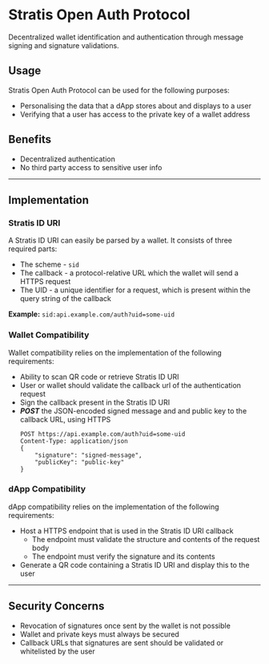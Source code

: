 # Stratis Open Auth Protocol

Decentralized wallet identification and authentication through message signing and signature validations.

## Usage

Stratis Open Auth Protocol can be used for the following purposes:

* Personalising the data that a dApp stores about and displays to a user
* Verifying that a user has access to the private key of a wallet address

## Benefits

- Decentralized authentication
- No third party access to sensitive user info

___

## Implementation

### Stratis ID URI

A Stratis ID URI can easily be parsed by a wallet. It consists of three required parts:

- The scheme - `sid`
- The callback - a protocol-relative URL which the wallet will send a HTTPS request
- The UID - a unique identifier for a request, which is present within the query string of the callback

**Example:** `sid:api.example.com/auth?uid=some-uid`

### Wallet Compatibility

Wallet compatibility relies on the implementation of the following requirements:

- Ability to scan QR code or retrieve Stratis ID URI
- User or wallet should validate the callback url of the authentication request
- Sign the callback present in the Stratis ID URI
- _**POST**_ the JSON-encoded signed message and and public key to the callback URL, using HTTPS
    ```
    POST https://api.example.com/auth?uid=some-uid
    Content-Type: application/json
    {
        "signature": "signed-message",
        "publicKey": "public-key"
    }
    ```
    
### dApp Compatibility

dApp compatibility relies on the implementation of the following requirements:

- Host a HTTPS endpoint that is used in the Stratis ID URI callback
  - The endpoint must validate the structure and contents of the request body
  - The endpoint must verify the signature and its contents
- Generate a QR code containing a Stratis ID URI and display this to the user

___

## Security Concerns

- Revocation of signatures once sent by the wallet is not possible
- Wallet and private keys must always be secured
- Callback URLs that signatures are sent should be validated or whitelisted by the user
